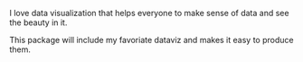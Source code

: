 I love data visualization that helps everyone to make sense of data and see the beauty in it. 

This package will include my favoriate dataviz and makes it easy to produce them. 

